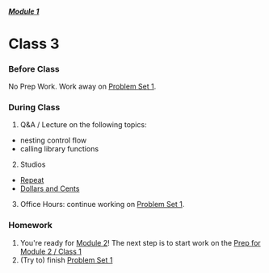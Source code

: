 ##### [Module 1](../..)

# Class 3

### Before Class
No Prep Work. Work away on [Problem Set 1](../problem-set).

### During Class

1. Q&A / Lecture on the following topics:
  * nesting control flow
  * calling library functions
2. Studios
  * [Repeat](../studios/repeat) 
  * [Dollars and Cents](../studios/dollars-and-cents)
3. Office Hours: continue working on [Problem Set 1](../problem-set). 

### Homework
1. You're ready for [Module 2](../../../module2)! The next step is to start work on the [Prep for Module 2 / Class 1](../../../module2/materials/class1-prep)
2. (Try to) finish [Problem Set 1](../problem-set)

